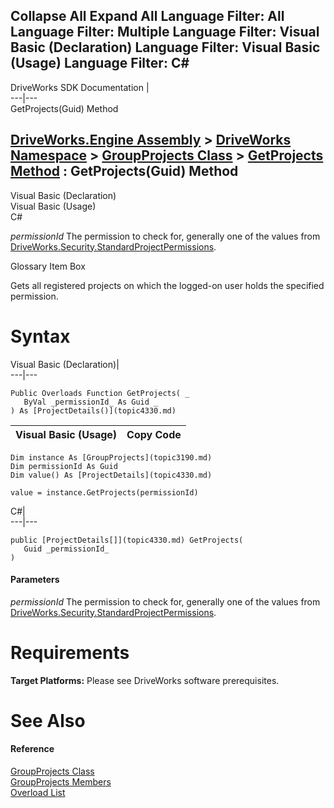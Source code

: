 Collapse All Expand All Language Filter: All  Language Filter: Multiple  Language Filter: Visual Basic (Declaration) Language Filter: Visual Basic (Usage) Language Filter: C#  
---  
DriveWorks SDK Documentation  |   
---|---  
GetProjects(Guid) Method   
  
[DriveWorks.Engine Assembly](topic2156.md) > [DriveWorks Namespace](topic2159.md) > [GroupProjects Class](topic3190.md) > [GetProjects Method](topic3212.md) : GetProjects(Guid) Method  
---  
  
Visual Basic (Declaration)    
Visual Basic (Usage)    
C# 

_permissionId_
    The permission to check for, generally one of the values from [DriveWorks.Security.StandardProjectPermissions](topic10695.md).

Glossary Item Box

Gets all registered projects on which the logged-on user holds the specified permission. 

# Syntax

Visual Basic (Declaration)|   
---|---  
      
    
    Public Overloads Function GetProjects( _
       ByVal _permissionId_ As Guid _
    ) As [ProjectDetails()](topic4330.md)  
  
Visual Basic (Usage)| Copy Code  
---|---  
      
    
    Dim instance As [GroupProjects](topic3190.md)
    Dim permissionId As Guid
    Dim value() As [ProjectDetails](topic4330.md)
     
    value = instance.GetProjects(permissionId)  
  
C#|   
---|---  
      
    
    public [ProjectDetails[]](topic4330.md) GetProjects( 
       Guid _permissionId_
    )  
  
#### Parameters

 _permissionId_
    The permission to check for, generally one of the values from [DriveWorks.Security.StandardProjectPermissions](topic10695.md).

# Requirements

**Target Platforms:** Please see DriveWorks software prerequisites.

# See Also

#### Reference

[GroupProjects Class](topic3190.md)   
[GroupProjects Members](topic3191.md)   
[Overload List](topic3212.md)


